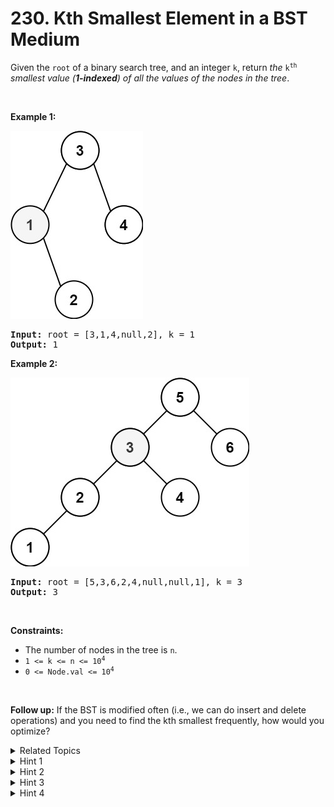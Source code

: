 
# 230. Kth Smallest Element in a BST<br> Medium

<p>Given the <code>root</code> of a binary search tree, and an integer <code>k</code>, return <em>the</em> <code>k<sup>th</sup></code> <em>smallest value (<strong>1-indexed</strong>) of all the values of the nodes in the tree</em>.</p>

<p>&nbsp;</p>
<p><strong>Example 1:</strong></p>
<img alt="" src="./assets/image1.jpg" style="width: 212px; height: 301px;" />
<pre>
<strong>Input:</strong> root = [3,1,4,null,2], k = 1
<strong>Output:</strong> 1
</pre>

<p><strong>Example 2:</strong></p>
<img alt="" src="./assets/image2.jpg" style="width: 382px; height: 302px;" />
<pre>
<strong>Input:</strong> root = [5,3,6,2,4,null,null,1], k = 3
<strong>Output:</strong> 3
</pre>

<p>&nbsp;</p>
<p><strong>Constraints:</strong></p>

<ul>
	<li>The number of nodes in the tree is <code>n</code>.</li>
	<li><code>1 &lt;= k &lt;= n &lt;= 10<sup>4</sup></code></li>
	<li><code>0 &lt;= Node.val &lt;= 10<sup>4</sup></code></li>
</ul>

<p>&nbsp;</p>
<p><strong>Follow up:</strong> If the BST is modified often (i.e., we can do insert and delete operations) and you need to find the kth smallest frequently, how would you optimize?</p>


<details>

<summary> Related Topics </summary>

-	`Tree`
-	`Depth-First Search`
-	`Binary Search Tree`
-	`Binary Tree`

</details>


<details>
<summary> Hint 1 </summary>
Try to utilize the property of a BST.
</details>

<details>
<summary> Hint 2 </summary>
Try in-order traversal. (Credits to @chan13)
</details>

<details>
<summary> Hint 3 </summary>
What if you could modify the BST node's structure?
</details>

<details>
<summary> Hint 4 </summary>
The optimal runtime complexity is O(height of BST).
</details>